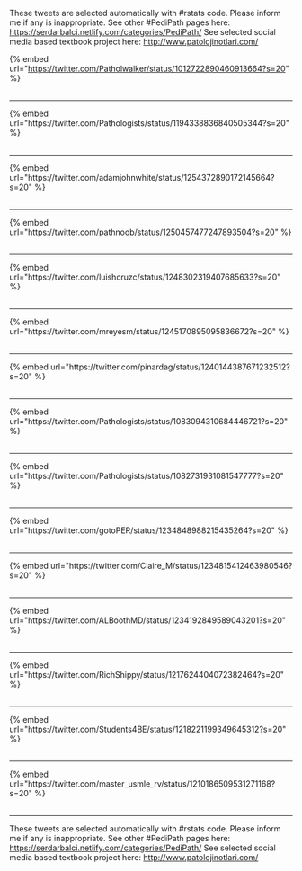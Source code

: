 

These tweets are selected automatically with #rstats code. Please inform me if any is inappropriate.
See other #PediPath pages here: https://serdarbalci.netlify.com/categories/PediPath/ 
See selected social media based textbook project here: http://www.patolojinotlari.com/

{% embed url="https://twitter.com/Patholwalker/status/1012722890460913664?s=20" %}<br>
<br>
<hr>
{% embed url="https://twitter.com/Pathologists/status/1194338836840505344?s=20" %}<br>
<br>
<hr>
{% embed url="https://twitter.com/adamjohnwhite/status/1254372890172145664?s=20" %}<br>
<br>
<hr>
{% embed url="https://twitter.com/pathnoob/status/1250457477247893504?s=20" %}<br>
<br>
<hr>
{% embed url="https://twitter.com/luishcruzc/status/1248302319407685633?s=20" %}<br>
<br>
<hr>
{% embed url="https://twitter.com/mreyesm/status/1245170895095836672?s=20" %}<br>
<br>
<hr>
{% embed url="https://twitter.com/pinardag/status/1240144387671232512?s=20" %}<br>
<br>
<hr>
{% embed url="https://twitter.com/Pathologists/status/1083094310684446721?s=20" %}<br>
<br>
<hr>
{% embed url="https://twitter.com/Pathologists/status/1082731931081547777?s=20" %}<br>
<br>
<hr>
{% embed url="https://twitter.com/gotoPER/status/1234848988215435264?s=20" %}<br>
<br>
<hr>
{% embed url="https://twitter.com/Claire_M/status/1234815412463980546?s=20" %}<br>
<br>
<hr>
{% embed url="https://twitter.com/ALBoothMD/status/1234192849589043201?s=20" %}<br>
<br>
<hr>
{% embed url="https://twitter.com/RichShippy/status/1217624404072382464?s=20" %}<br>
<br>
<hr>
{% embed url="https://twitter.com/Students4BE/status/1218221199349645312?s=20" %}<br>
<br>
<hr>
{% embed url="https://twitter.com/master_usmle_rv/status/1210186509531271168?s=20" %}<br>
<br>
<hr>


These tweets are selected automatically with #rstats code. Please inform me if any is inappropriate.
See other #PediPath pages here: https://serdarbalci.netlify.com/categories/PediPath/ 
See selected social media based textbook project here: http://www.patolojinotlari.com/
